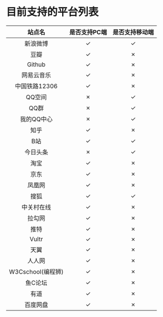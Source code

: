 # 目前支持的平台列表

|  站点名         	 | 是否支持PC端       |  是否支持移动端          |
|  :----:            | :----:             |  :----:                  |
|  新浪微博          | ✓                  |  ✓                       |
|  豆瓣              | ✓                  |  ✗                       |
|  Github            | ✓                  |  ✗                       |
|  网易云音乐        | ✓                  |  ✗                       |
|  中国铁路12306     | ✓                  |  ✗                       |
|  QQ空间            | ✗                  |  ✓                       |
|  QQ群              | ✗                  |  ✓                       |
|  我的QQ中心	     | ✗                  |  ✓                       |
|  知乎   		     | ✓                  |  ✗                       |
|  B站   		     | ✓                  |  ✓                       |
|  今日头条		     | ✗                  |  ✓                       |
|  淘宝              | ✓                  |  ✗                       |
|  京东              | ✓                  |  ✗                       |
|  凤凰网            | ✓                  |  ✗                       |
|  搜狐              | ✓                  |  ✓                       |
|  中关村在线        | ✓                  |  ✗                       |
|  拉勾网            | ✓                  |  ✗                       |
|  推特              | ✓                  |  ✗                       |
|  Vultr             | ✓                  |  ✗                       |
|  天翼              | ✓                  |  ✗                       |
|  人人网            | ✓                  |  ✗                       |
|  W3Cschool(编程狮) | ✓                  |  ✗                       |
|  鱼C论坛           | ✓                  |  ✗                       |
|  有道              | ✓                  |  ✗                       |
|  百度网盘          | ✓                  |  ✗                       |
